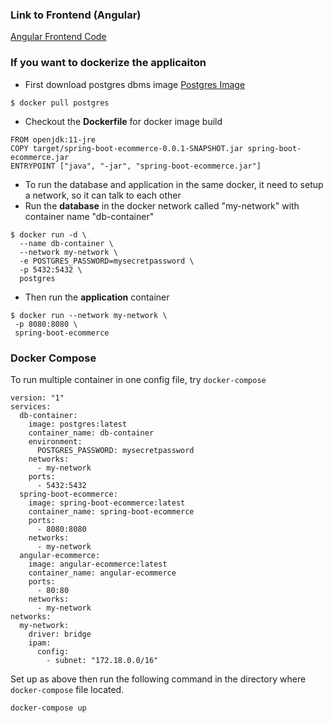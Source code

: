 ### Link to Frontend (Angular)
[Angular Frontend Code](https://github.com/allthatjava/angular-ecommerce)

### If you want to dockerize the applicaiton
* First download postgres dbms image [Postgres Image](https://hub.docker.com/_/postgres)
```
$ docker pull postgres
```

* Checkout the __Dockerfile__ for docker image build
```
FROM openjdk:11-jre
COPY target/spring-boot-ecommerce-0.0.1-SNAPSHOT.jar spring-boot-ecommerce.jar
ENTRYPOINT ["java", "-jar", "spring-boot-ecommerce.jar"]
 ```

* To run the database and application in the same docker, it need to setup a network, so it can talk to each other
* Run the __database__ in the docker network called "my-network" with container name "db-container"
```
$ docker run -d \
  --name db-container \
  --network my-network \
  -e POSTGRES_PASSWORD=mysecretpassword \
  -p 5432:5432 \
  postgres
```

* Then run the __application__ container
```
$ docker run --network my-network \
 -p 8080:8080 \
 spring-boot-ecommerce
```

### Docker Compose
To run multiple container in one config file, try `docker-compose`
```
version: "1"
services:
  db-container:
    image: postgres:latest
    container_name: db-container
    environment:
      POSTGRES_PASSWORD: mysecretpassword
    networks:
      - my-network
    ports:
      - 5432:5432
  spring-boot-ecommerce:
    image: spring-boot-ecommerce:latest
    container_name: spring-boot-ecommerce
    ports:
      - 8080:8080
    networks:
      - my-network
  angular-ecommerce:
    image: angular-ecommerce:latest
    container_name: angular-ecommerce
    ports:
      - 80:80
    networks:
      - my-network
networks:
  my-network:
    driver: bridge
    ipam:
      config:
        - subnet: "172.18.0.0/16"
```
Set up as above then run the following command in the directory where `docker-compose` file located.
```
docker-compose up
```